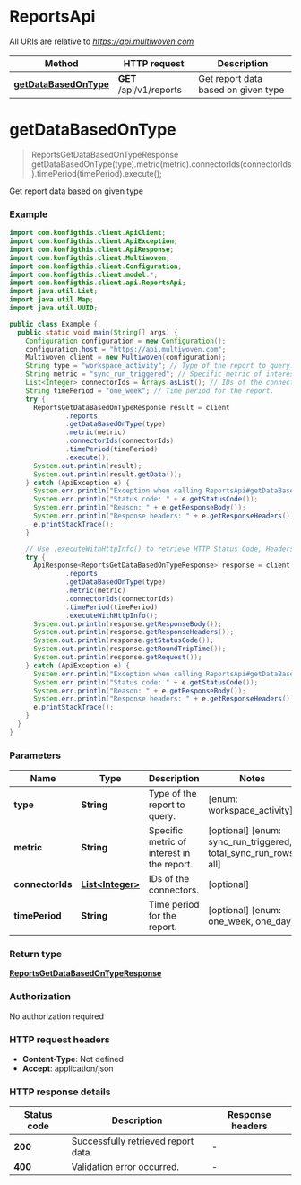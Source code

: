 # ReportsApi

All URIs are relative to *https://api.multiwoven.com*

| Method | HTTP request | Description |
|------------- | ------------- | -------------|
| [**getDataBasedOnType**](ReportsApi.md#getDataBasedOnType) | **GET** /api/v1/reports | Get report data based on given type |


<a name="getDataBasedOnType"></a>
# **getDataBasedOnType**
> ReportsGetDataBasedOnTypeResponse getDataBasedOnType(type).metric(metric).connectorIds(connectorIds).timePeriod(timePeriod).execute();

Get report data based on given type

### Example
```java
import com.konfigthis.client.ApiClient;
import com.konfigthis.client.ApiException;
import com.konfigthis.client.ApiResponse;
import com.konfigthis.client.Multiwoven;
import com.konfigthis.client.Configuration;
import com.konfigthis.client.model.*;
import com.konfigthis.client.api.ReportsApi;
import java.util.List;
import java.util.Map;
import java.util.UUID;

public class Example {
  public static void main(String[] args) {
    Configuration configuration = new Configuration();
    configuration.host = "https://api.multiwoven.com";
    Multiwoven client = new Multiwoven(configuration);
    String type = "workspace_activity"; // Type of the report to query.
    String metric = "sync_run_triggered"; // Specific metric of interest in the report.
    List<Integer> connectorIds = Arrays.asList(); // IDs of the connectors.
    String timePeriod = "one_week"; // Time period for the report.
    try {
      ReportsGetDataBasedOnTypeResponse result = client
              .reports
              .getDataBasedOnType(type)
              .metric(metric)
              .connectorIds(connectorIds)
              .timePeriod(timePeriod)
              .execute();
      System.out.println(result);
      System.out.println(result.getData());
    } catch (ApiException e) {
      System.err.println("Exception when calling ReportsApi#getDataBasedOnType");
      System.err.println("Status code: " + e.getStatusCode());
      System.err.println("Reason: " + e.getResponseBody());
      System.err.println("Response headers: " + e.getResponseHeaders());
      e.printStackTrace();
    }

    // Use .executeWithHttpInfo() to retrieve HTTP Status Code, Headers and Request
    try {
      ApiResponse<ReportsGetDataBasedOnTypeResponse> response = client
              .reports
              .getDataBasedOnType(type)
              .metric(metric)
              .connectorIds(connectorIds)
              .timePeriod(timePeriod)
              .executeWithHttpInfo();
      System.out.println(response.getResponseBody());
      System.out.println(response.getResponseHeaders());
      System.out.println(response.getStatusCode());
      System.out.println(response.getRoundTripTime());
      System.out.println(response.getRequest());
    } catch (ApiException e) {
      System.err.println("Exception when calling ReportsApi#getDataBasedOnType");
      System.err.println("Status code: " + e.getStatusCode());
      System.err.println("Reason: " + e.getResponseBody());
      System.err.println("Response headers: " + e.getResponseHeaders());
      e.printStackTrace();
    }
  }
}

```

### Parameters

| Name | Type | Description  | Notes |
|------------- | ------------- | ------------- | -------------|
| **type** | **String**| Type of the report to query. | [enum: workspace_activity] |
| **metric** | **String**| Specific metric of interest in the report. | [optional] [enum: sync_run_triggered, total_sync_run_rows, all] |
| **connectorIds** | [**List&lt;Integer&gt;**](Integer.md)| IDs of the connectors. | [optional] |
| **timePeriod** | **String**| Time period for the report. | [optional] [enum: one_week, one_day] |

### Return type

[**ReportsGetDataBasedOnTypeResponse**](ReportsGetDataBasedOnTypeResponse.md)

### Authorization

No authorization required

### HTTP request headers

 - **Content-Type**: Not defined
 - **Accept**: application/json

### HTTP response details
| Status code | Description | Response headers |
|-------------|-------------|------------------|
| **200** | Successfully retrieved report data. |  -  |
| **400** | Validation error occurred. |  -  |

